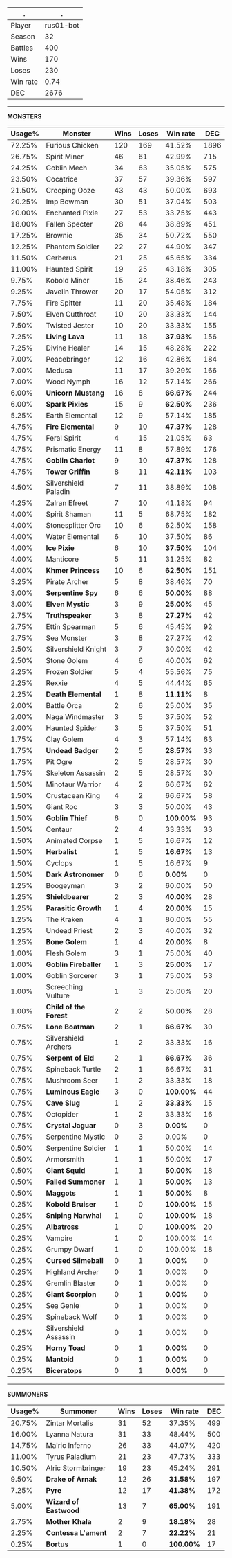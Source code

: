 .|.
|-|-
Player|rus01-bot
Season|32
Battles|400
Wins|170
Loses|230
Win rate|0.74
DEC|2676

---
**MONSTERS**

Usage%|Monster|Wins|Loses|Win rate|DEC|
-|-|-|-|-|-|
72.25%|Furious Chicken|120|169|41.52%|1896|
26.75%|Spirit Miner|46|61|42.99%|715|
24.25%|Goblin Mech|34|63|35.05%|575|
23.50%|Cocatrice|37|57|39.36%|597|
21.50%|Creeping Ooze|43|43|50.00%|693|
20.25%|Imp Bowman|30|51|37.04%|503|
20.00%|Enchanted Pixie|27|53|33.75%|443|
18.00%|Fallen Specter|28|44|38.89%|451|
17.25%|Brownie|35|34|50.72%|550|
12.25%|Phantom Soldier|22|27|44.90%|347|
11.50%|Cerberus|21|25|45.65%|334|
11.00%|Haunted Spirit|19|25|43.18%|305|
9.75%|Kobold Miner|15|24|38.46%|243|
9.25%|Javelin Thrower|20|17|54.05%|312|
7.75%|Fire Spitter|11|20|35.48%|184|
7.50%|Elven Cutthroat|10|20|33.33%|144|
7.50%|Twisted Jester|10|20|33.33%|155|
7.25%|**Living Lava**|11|18|**37.93%**|156|
7.25%|Divine Healer|14|15|48.28%|222|
7.00%|Peacebringer|12|16|42.86%|184|
7.00%|Medusa|11|17|39.29%|166|
7.00%|Wood Nymph|16|12|57.14%|266|
6.00%|**Unicorn Mustang**|16|8|**66.67%**|244|
6.00%|**Spark Pixies**|15|9|**62.50%**|236|
5.25%|Earth Elemental|12|9|57.14%|185|
4.75%|**Fire Elemental**|9|10|**47.37%**|128|
4.75%|Feral Spirit|4|15|21.05%|63|
4.75%|Prismatic Energy|11|8|57.89%|176|
4.75%|**Goblin Chariot**|9|10|**47.37%**|128|
4.75%|**Tower Griffin**|8|11|**42.11%**|103|
4.50%|Silvershield Paladin|7|11|38.89%|108|
4.25%|Zalran Efreet|7|10|41.18%|94|
4.00%|Spirit Shaman|11|5|68.75%|182|
4.00%|Stonesplitter Orc|10|6|62.50%|158|
4.00%|Water Elemental|6|10|37.50%|86|
4.00%|**Ice Pixie**|6|10|**37.50%**|104|
4.00%|Manticore|5|11|31.25%|82|
4.00%|**Khmer Princess**|10|6|**62.50%**|151|
3.25%|Pirate Archer|5|8|38.46%|70|
3.00%|**Serpentine Spy**|6|6|**50.00%**|88|
3.00%|**Elven Mystic**|3|9|**25.00%**|45|
2.75%|**Truthspeaker**|3|8|**27.27%**|42|
2.75%|Ettin Spearman|5|6|45.45%|92|
2.75%|Sea Monster|3|8|27.27%|42|
2.50%|Silvershield Knight|3|7|30.00%|42|
2.50%|Stone Golem|4|6|40.00%|62|
2.25%|Frozen Soldier|5|4|55.56%|75|
2.25%|Rexxie|4|5|44.44%|65|
2.25%|**Death Elemental**|1|8|**11.11%**|8|
2.00%|Battle Orca|2|6|25.00%|35|
2.00%|Naga Windmaster|3|5|37.50%|52|
2.00%|Haunted Spider|3|5|37.50%|51|
1.75%|Clay Golem|4|3|57.14%|63|
1.75%|**Undead Badger**|2|5|**28.57%**|33|
1.75%|Pit Ogre|2|5|28.57%|30|
1.75%|Skeleton Assassin|2|5|28.57%|30|
1.50%|Minotaur Warrior|4|2|66.67%|62|
1.50%|Crustacean King|4|2|66.67%|58|
1.50%|Giant Roc|3|3|50.00%|43|
1.50%|**Goblin Thief**|6|0|**100.00%**|93|
1.50%|Centaur|2|4|33.33%|33|
1.50%|Animated Corpse|1|5|16.67%|12|
1.50%|**Herbalist**|1|5|**16.67%**|13|
1.50%|Cyclops|1|5|16.67%|9|
1.50%|**Dark Astronomer**|0|6|**0.00%**|0|
1.25%|Boogeyman|3|2|60.00%|50|
1.25%|**Shieldbearer**|2|3|**40.00%**|28|
1.25%|**Parasitic Growth**|1|4|**20.00%**|15|
1.25%|The Kraken|4|1|80.00%|55|
1.25%|Undead Priest|2|3|40.00%|32|
1.25%|**Bone Golem**|1|4|**20.00%**|8|
1.00%|Flesh Golem|3|1|75.00%|40|
1.00%|**Goblin Fireballer**|1|3|**25.00%**|17|
1.00%|Goblin Sorcerer|3|1|75.00%|53|
1.00%|Screeching Vulture|1|3|25.00%|20|
1.00%|**Child of the Forest**|2|2|**50.00%**|28|
0.75%|**Lone Boatman**|2|1|**66.67%**|30|
0.75%|Silvershield Archers|1|2|33.33%|16|
0.75%|**Serpent of Eld**|2|1|**66.67%**|36|
0.75%|Spineback Turtle|2|1|66.67%|31|
0.75%|Mushroom Seer|1|2|33.33%|18|
0.75%|**Luminous Eagle**|3|0|**100.00%**|44|
0.75%|**Cave Slug**|1|2|**33.33%**|15|
0.75%|Octopider|1|2|33.33%|16|
0.75%|**Crystal Jaguar**|0|3|**0.00%**|0|
0.75%|Serpentine Mystic|0|3|0.00%|0|
0.50%|Serpentine Soldier|1|1|50.00%|14|
0.50%|Armorsmith|1|1|50.00%|17|
0.50%|**Giant Squid**|1|1|**50.00%**|18|
0.50%|**Failed Summoner**|1|1|**50.00%**|13|
0.50%|**Maggots**|1|1|**50.00%**|8|
0.25%|**Kobold Bruiser**|1|0|**100.00%**|15|
0.25%|**Sniping Narwhal**|1|0|**100.00%**|18|
0.25%|**Albatross**|1|0|**100.00%**|20|
0.25%|Vampire|1|0|100.00%|14|
0.25%|Grumpy Dwarf|1|0|100.00%|18|
0.25%|**Cursed Slimeball**|0|1|**0.00%**|0|
0.25%|Highland Archer|0|1|0.00%|0|
0.25%|Gremlin Blaster|0|1|0.00%|0|
0.25%|**Giant Scorpion**|0|1|**0.00%**|0|
0.25%|Sea Genie|0|1|0.00%|0|
0.25%|Spineback Wolf|0|1|0.00%|0|
0.25%|Silvershield Assassin|0|1|0.00%|0|
0.25%|**Horny Toad**|0|1|**0.00%**|0|
0.25%|**Mantoid**|0|1|**0.00%**|0|
0.25%|**Biceratops**|0|1|**0.00%**|0|

---
**SUMMONERS**

Usage%|Summoner|Wins|Loses|Win rate|DEC|
-|-|-|-|-|-|
20.75%|Zintar Mortalis|31|52|37.35%|499|
16.00%|Lyanna Natura|31|33|48.44%|500|
14.75%|Malric Inferno|26|33|44.07%|420|
11.00%|Tyrus Paladium|21|23|47.73%|333|
10.50%|Alric Stormbringer|19|23|45.24%|291|
9.50%|**Drake of Arnak**|12|26|**31.58%**|197|
7.25%|**Pyre**|12|17|**41.38%**|172|
5.00%|**Wizard of Eastwood**|13|7|**65.00%**|191|
2.75%|**Mother Khala**|2|9|**18.18%**|28|
2.25%|**Contessa L'ament**|2|7|**22.22%**|21|
0.25%|**Bortus**|1|0|**100.00%**|17|

